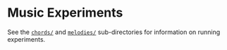 # Music Experiments
See the [`chords/`](chords/) and [`melodies/`](melodies/) sub-directories for information on running experiments.
